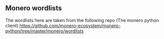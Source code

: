 ## Monero wordlists 

The wordlists here are taken from the following repo (The monero python client)
https://github.com/monero-ecosystem/monero-python/tree/master/monero/wordlists


